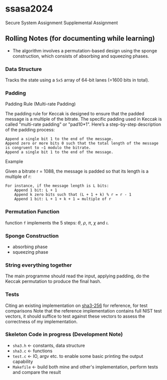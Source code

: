 # ssasa2024

Secure System Assignment Supplemental Assignment

## Rolling Notes (for documenting while learning)

- The algorithm involves a permutation-based design using the sponge construction, which consists of absorbing and squeezing phases.

### Data Structure

Tracks the state using a `5x5` array of 64-bit lanes (=1600 bits in total).

### Padding

Padding Rule (Multi-rate Padding)

The padding rule for Keccak is designed to ensure that the padded message is a multiple of the bitrate. The specific padding used in Keccak is called "multi-rate padding" or "pad10*1". Here’s a step-by-step description of the padding process:

    Append a single bit 1 to the end of the message.
    Append zero or more bits 0 such that the total length of the message is congruent to −1 modulo the bitrate.
    Append a single bit 1 to the end of the message.

Example

Given a bitrate r = 1088, the message is padded so that its length is a multiple of r:

    For instance, if the message length is L bits:
        Append 1 bit: L + 1
        Append k zero bits such that (L + 1 + k) % r = r - 1
        Append 1 bit: L + 1 + k + 1 = multiple of r

### Permutation Function

function `f` implements the 5 steps: $\theta$, $\rho$, $\pi$, $\chi$ and $\iota$.

### Sponge Construction

- absorbing phase
- squeezing phase

### String everything together

The main programme should read the input, applying padding, do the Keccak permutation to produce the final hash.

### Tests

Citing an existing implementation on [sha3-256](https://github.com/euugenechou/sha3-256) for reference, for test comparisons
Note that the reference implementation contains full NIST test vectors, it should suffice to test against these vectors to assess the correctness of my implementation.

### Skeleton Code in progress (Development Note)

- `sha3.h` <- constants, data structure
- `sha3.c` <- functions
- `test.c` <- IO, argv etc. to enable some basic printing the output capability
- `Makefile` <- build both mine and other's implementation, perform tests and compare the result